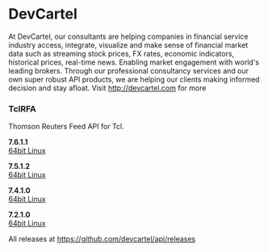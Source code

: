 # DevCartel
At DevCartel, our consultants are helping companies in financial service industry access, integrate, visualize and make sense of financial market data such as streaming stock prices, FX rates, economic indicators, historical prices, real-time news. Enabling market engagement with world's leading brokers. Through our professional consultancy services and our own super robust API products, we are helping our clients making informed decision and stay afloat. Visit http://devcartel.com for more

### TclRFA

Thomson Reuters Feed API for Tcl.


__7.6.1.1__    
[64bit Linux](https://github.com/devcartel/api/releases/download/tclrfa7.6.1.1/tclrfa7.6.1.1-linux-x86_64.zip)     

__7.5.1.2__    
[64bit Linux](https://github.com/devcartel/api/releases/download/tclrfa7.5.1.2/tclrfa7.5.1.2-linux-x86_64.zip)       
   
__7.4.1.0__    
[64bit Linux](https://github.com/devcartel/api/releases/download/tclrfa7.4.1.0/tclrfa7.4.1.0-linux-x86_64.zip)  

__7.2.1.0__    
[64bit Linux](https://github.com/devcartel/api/releases/download/tclrfa7.2.1.0/tclrfa7.2.1.0-linux-x86_64.zip)  
 
  
All releases at https://github.com/devcartel/api/releases 
